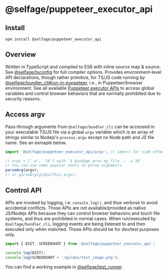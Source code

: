 # @selfage/puppeteer_executor_api

## Install

`npm install @selfage/puppeteer_executor_api`

## Overview

Written in TypeScript and compiled to ES6 with inline source map & source. See [@selfage/tsconfig](https://www.npmjs.com/package/@selfage/tsconfig) for full compiler options. Provides environment-level API declarations, though rather primitive, for TS/JS code running by [@selfage/bundler_cli#run-in-puppeteer](https://github.com/selfage/bundler_cli/tree/main#run-in-puppeteer), i.e., in Puppeteer/browser environment. See all available [Puppeteer executor APIs](https://github.com/selfage/puppeteer_executor_api/blob/main/apis.ts) to access global variables and control browser behaviors that are normally prohibited due to security reasons.

## Access argv

Pass-through arguments from `@selfage/bundler_cli` can be accessed in your executable TS/JS file via a global `argv` variable which is an array of strings similar to Nodejs's `process.argv` except no Node path and JS file name. See an exmaple below.

```TypeScript
import '@selfage/puppeteer_executor_api/argv'; // import for side effect which declares argv as a global variable.

// argv = ['-a', '10'] with `$ bundage prun my_file -- -a 10`
// You can use some popular tools to parse arguments.
parseArg(argv);
// or parseArg(globalThis.argv);
```

## Control API

APIs are invoked by logging, i.e. `console.log()`, and thus verbose to avoid accidental conflicts. Those APIs are not available/provided as native JS/Nodejs APIs because they can control browser behaviors and touch file systems, and thus are prohibited in normal cases. When run/executed by `@selfage/bundler_cli`, logging events are being listened to and then executed only when matched. Those APIs should be for dev/test purposes only.

```TypeScript
import { EXIT, SCREENSHOT } from '@selfage/puppeteer_executor_api';

console.log(EXIT);
console.log(SCREENSHOT + '/golden/test_image.png');
```

You can find a working example in [@selfage/test_runner](https://github.com/selfage/test_runner).

